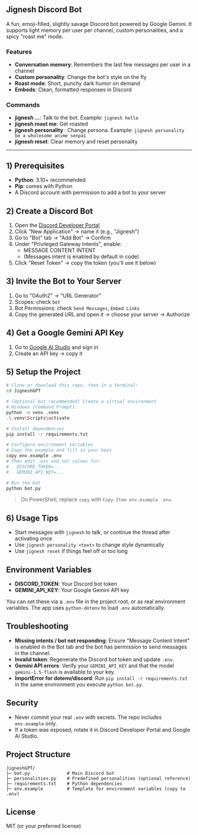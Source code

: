 ## Jignesh Discord Bot

A fun, emoji-filled, slightly savage Discord bot powered by Google Gemini. It supports light memory per user per channel, custom personalities, and a spicy "roast me" mode.

### Features
- **Conversation memory**: Remembers the last few messages per user in a channel
- **Custom personality**: Change the bot's style on the fly
- **Roast mode**: Short, punchy dark humor on demand
- **Embeds**: Clean, formatted responses in Discord

### Commands
- **jignesh ...**: Talk to the bot. Example: `jignesh hello`
- **jignesh roast me**: Get roasted
- **jignesh personality <text>**: Change persona. Example: `jignesh personality be a wholesome anime senpai`
- **jignesh reset**: Clear memory and reset personality

---

## 1) Prerequisites
- **Python**: 3.10+ recommended
- **Pip**: comes with Python
- A Discord account with permission to add a bot to your server

## 2) Create a Discord Bot
1. Open the [Discord Developer Portal](https://discord.com/developers/applications)
2. Click "New Application" → name it (e.g., "Jignesh")
3. Go to "Bot" tab → "Add Bot" → Confirm
4. Under "Privileged Gateway Intents", enable:
   - MESSAGE CONTENT INTENT
   - (Messages intent is enabled by default in code)
5. Click "Reset Token" → copy the token (you'll use it below)

## 3) Invite the Bot to Your Server
1. Go to "OAuth2" → "URL Generator"
2. Scopes: check `bot`
3. Bot Permissions: check `Send Messages`, `Embed Links`
4. Copy the generated URL and open it → choose your server → Authorize

## 4) Get a Google Gemini API Key
1. Go to [Google AI Studio](https://aistudio.google.com/) and sign in
2. Create an API key → copy it

## 5) Setup the Project
```bash
# Clone or download this repo, then in a terminal:
cd JigneshGPT

# (Optional but recommended) Create a virtual environment
# Windows (Command Prompt):
python -m venv .venv
.\.venv\Scripts\activate

# Install dependencies
pip install -r requirements.txt

# Configure environment variables
# Copy the example and fill in your keys
copy env.example .env
# Then edit .env and set values for:
#   DISCORD_TOKEN=...
#   GEMINI_API_KEY=...

# Run the bot
python bot.py
```

> On PowerShell, replace `copy` with `Copy-Item env.example .env`.

## 6) Usage Tips
- Start messages with `jignesh` to talk, or continue the thread after activating once
- Use `jignesh personality <text>` to change style dynamically
- Use `jignesh reset` if things feel off or too long

## Environment Variables
- **DISCORD_TOKEN**: Your Discord bot token
- **GEMINI_API_KEY**: Your Google Gemini API key

You can set these via a `.env` file in the project root, or as real environment variables. The app uses `python-dotenv` to load `.env` automatically.

## Troubleshooting
- **Missing intents / bot not responding**: Ensure "Message Content Intent" is enabled in the Bot tab and the bot has permission to send messages in the channel.
- **Invalid token**: Regenerate the Discord bot token and update `.env`.
- **Gemini API errors**: Verify your `GEMINI_API_KEY` and that the model `gemini-1.5-flash` is available to your key.
- **ImportError for dotenv/discord**: Run `pip install -r requirements.txt` in the same environment you execute `python bot.py`.

## Security
- Never commit your real `.env` with secrets. The repo includes `env.example` only.
- If a token was exposed, rotate it in Discord Developer Portal and Google AI Studio.

## Project Structure
```text
JigneshGPT/
├─ bot.py              # Main Discord bot
├─ personalities.py    # Predefined personalities (optional reference)
├─ requirements.txt    # Python dependencies
├─ env.example         # Template for environment variables (copy to .env)
```

## License
MIT (or your preferred license)
